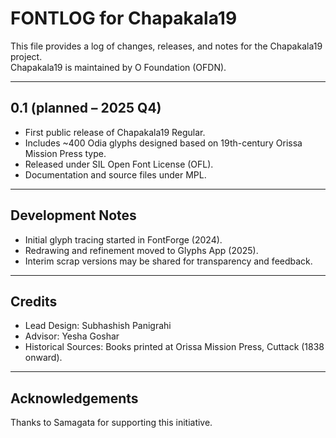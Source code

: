 FONTLOG for Chapakala19
=======================

This file provides a log of changes, releases, and notes for the Chapakala19 project.  
Chapakala19 is maintained by O Foundation (OFDN).

---

## 0.1 (planned – 2025 Q4)
- First public release of Chapakala19 Regular.
- Includes ~400 Odia glyphs designed based on 19th-century Orissa Mission Press type.
- Released under SIL Open Font License (OFL).
- Documentation and source files under MPL.

---

## Development Notes
- Initial glyph tracing started in FontForge (2024).
- Redrawing and refinement moved to Glyphs App (2025).
- Interim scrap versions may be shared for transparency and feedback.

---

## Credits
- Lead Design: Subhashish Panigrahi  
- Advisor: Yesha Goshar  
- Historical Sources: Books printed at Orissa Mission Press, Cuttack (1838 onward).  

---

## Acknowledgements
Thanks to Samagata for supporting this initiative.
